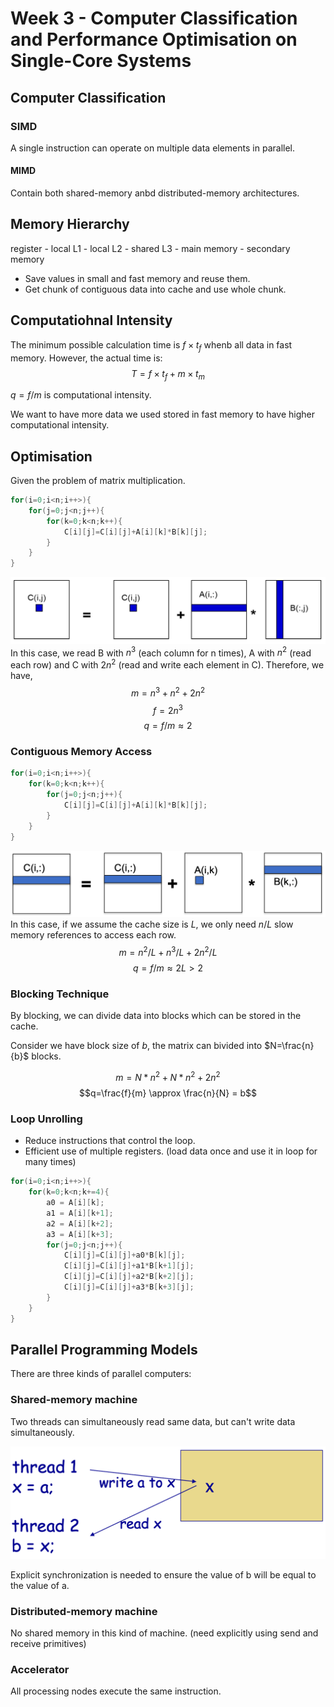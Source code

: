 # Week 3 - Computer Classification and Performance Optimisation on Single-Core Systems

## Computer Classification

### SIMD

A single instruction can operate on multiple data elements in parallel.

#### MIMD

Contain both shared-memory anbd distributed-memory architectures.

## Memory Hierarchy

register - local L1 - local L2 - shared L3 - main memory - secondary memory

- Save values in small and fast memory and reuse them.
- Get chunk of contiguous data into cache and use whole chunk.

## Computatiohnal Intensity

The minimum possible calculation time is $f \times t_f$ whenb all data in fast memory. However, the actual time is:
$$T = f \times t_f + m \times t_m $$

$q = f/m$ is computational intensity.

We want to have more data we used stored in fast memory to have higher computational intensity.

## Optimisation

Given the problem of matrix multiplication.

```C++
for(i=0;i<n;i++>){
    for(j=0;j<n;j++){
        for(k=0;k<n;k++){
            C[i][j]=C[i][j]+A[i][k]*B[k][j];
        }
    }
}
```
![Alt text](image-6.png)
In this case, we read B with $n^3$ (each column for n times), A with $n^2$ (read each row) and C with $2n^2$ (read and write each element in C). Therefore, we have,
$$m=n^3+n^2+2n^2$$
$$f=2n^3$$
$$q=f/m \approx 2$$

### Contiguous Memory Access

```C++
for(i=0;i<n;i++>){
    for(k=0;k<n;k++){
        for(j=0;j<n;j++){
            C[i][j]=C[i][j]+A[i][k]*B[k][j];
        }
    }
}
```
![Alt text](image-7.png)
In this case, if we assume the cache size is $L$, we only need $n/L$ slow memory references to access each row.
$$m=n^2/L+n^3/L+2n^2/L$$
$$q=f/m \approx 2L > 2$$

### Blocking Technique

By blocking, we can divide data into blocks which can be stored in the cache.

Consider we have block size of $b$, the matrix can bivided into $N=\frac{n}{b}$ blocks.

$$m=N*n^2+N*n^2+2n^2$$
$$q=\frac{f}{m} \approx \frac{n}{N} = b$$

### Loop Unrolling

- Reduce instructions that control the loop.
- Efficient use of multiple registers. (load data once and use it in loop for many times)

```C++
for(i=0;i<n;i++>){
    for(k=0;k<n;k+=4){
        a0 = A[i][k];
        a1 = A[i][k+1];
        a2 = A[i][k+2];
        a3 = A[i][k+3];
        for(j=0;j<n;j++){
            C[i][j]=C[i][j]+a0*B[k][j];
            C[i][j]=C[i][j]+a1*B[k+1][j];
            C[i][j]=C[i][j]+a2*B[k+2][j];
            C[i][j]=C[i][j]+a3*B[k+3][j];
        }
    }
}
```

## Parallel Programming Models

There are three kinds of parallel computers:

### Shared-memory machine

Two threads can simultaneously read same data, but can't write data simultaneously.

![Alt text](image-4.png)

Explicit synchronization is needed to ensure the value of b will be equal to the value of a.

### Distributed-memory machine

No shared memory in this kind of machine. (need explicitly using send and receive primitives)


### Accelerator

All processing nodes execute the same instruction.